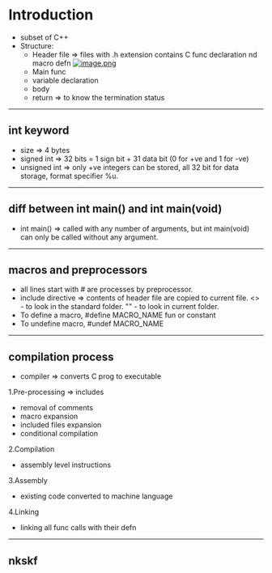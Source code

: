 # Introduction

- subset of C++
- Structure:
  - Header file => files with .h extension contains C func declaration nd macro defn
  [![image.png](https://i.postimg.cc/m2FZZhdD/image.png)](https://postimg.cc/56bWn9Wd)
  - Main func
  - variable declaration
  - body
  - return => to know the termination status

---

## int keyword

- size => 4 bytes
- signed int => 32 bits = 1 sign bit + 31 data bit (0 for +ve and 1 for -ve)
- unsigned int => only +ve integers can be stored, all 32 bit for data storage, format specifier %u.

---

## diff between int main() and int main(void)

- int main() => called with any number of arguments, but int main(void) can only be called without any argument. 

---

## macros and preprocessors

- all lines start with # are processes by preprocessor.
- include directive => contents of header file are copied to current file. <> - to look in the standard folder. "" - to look in current folder.
- To define a macro, #define MACRO_NAME fun or constant
- To undefine macro, #undef MACRO_NAME

---

## compilation process

- compiler => converts C prog to executable

1.Pre-processing => includes

- removal of comments
- macro expansion
- included files expansion
- conditional compilation

2.Compilation

- assembly level instructions

3.Assembly

- existing code converted to machine language

4.Linking

- linking all func calls with their defn

---

## nkskf
